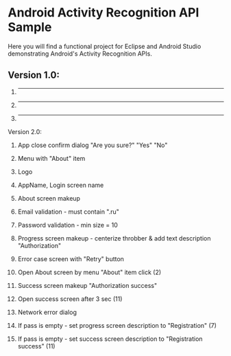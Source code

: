 Android Activity Recognition API Sample
========================================

Here you will find a functional project for Eclipse and Android Studio demonstrating Android's Activity Recognition APIs.

Version 1.0:
-----

1. ---

2. ---

3. ---

Version 2.0:

1. App close confirm dialog "Are you sure?" "Yes" "No"

2. Menu with "About" item

3. Logo

4. AppName, Login screen name
 
5. About screen makeup

6. Email validation - must contain ".ru"

7. Password validation - min size = 10

7. Progress screen makeup - centerize throbber & add text description "Authorization"

8. Error case screen with "Retry" button

10. Open About screen by menu "About" item click (2)

11. Success screen makeup "Authorization success"

12. Open success screen after 3 sec (11)

13. Network error dialog

14. If pass is empty - set progress screen description to "Registration" (7)

15. If pass is empty - set success screen description to "Registration success" (11)
